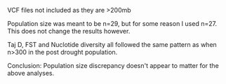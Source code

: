 VCF files not included as they are >200mb  
  
Population size was meant to be n=29, but for some reason I used n=27. This does not change the results however.  
  
Taj D, FST and Nuclotide diversity all followed the same pattern as when n>300 in the post drought population.  
  
Conclusion: Population size discrepancy doesn't appear to matter for the above analyses.  
